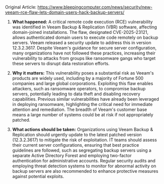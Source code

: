 Original Article: https://www.bleepingcomputer.com/news/security/new-veeam-rce-flaw-lets-domain-users-hack-backup-servers/

1) **What happened:** A critical remote code execution (RCE) vulnerability was identified in Veeam Backup & Replication (VBR) software, affecting domain-joined installations. The flaw, designated CVE-2025-23121, allows authenticated domain users to execute code remotely on backup servers. Veeam released a security update to address this in version 12.3.2.3617. Despite Veeam's guidance for secure server configuration, many organizations have not followed these practices, increasing their vulnerability to attacks from groups like ransomware gangs who target these servers to disrupt data restoration efforts.

2) **Why it matters:** This vulnerability poses a substantial risk as Veeam's products are widely used, including by a majority of Fortune 500 companies and large global corporations. Exploiting this flaw enables attackers, such as ransomware operators, to compromise backup servers, potentially leading to data theft and disabling recovery capabilities. Previous similar vulnerabilities have already been leveraged in deploying ransomware, highlighting the critical need for immediate attention and remediation. The breadth of Veeam's customer base means a large number of systems could be at risk if not appropriately patched.

3) **What actions should be taken:** Organizations using Veeam Backup & Replication should urgently update to the latest patched version (12.3.2.3617) to mitigate the risk of exploitation. IT teams should assess their current server configurations, ensuring that best practice guidelines are followed, such as segregating backup servers using a separate Active Directory Forest and employing two-factor authentication for administrative accounts. Regular security audits and employing threat detection systems to monitor for abnormal activity on backup servers are also recommended to enhance protective measures against potential exploits.